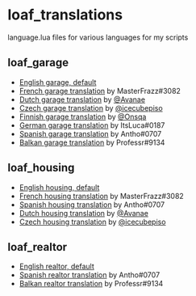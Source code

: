 # loaf_translations
language.lua files for various languages for my scripts

## loaf_garage
* [English garage, default](https://github.com/loaf-scripts/loaf_translations/blob/main/loaf_garage/english-language.lua)
* [French garage translation](https://github.com/loaf-scripts/loaf_translations/blob/main/loaf_garage/french-language.lua) by MasterFrazz#3082
* [Dutch garage translation](https://github.com/loaf-scripts/loaf_translations/blob/main/loaf_garage/dutch-language.lua) by [@Avanae](https://github.com/Avanae)
* [Czech garage translation](https://github.com/loaf-scripts/loaf_translations/blob/main/loaf_garage/czech-language.lua) by [@icecubepiso](https://github.com/icecubepiso)
* [Finnish garage translation](https://github.com/loaf-scripts/loaf_translations/blob/main/loaf_garage/finnish-language.lua) by [@Onsqa](https://github.com/Onsqa)
* [German garage translation](https://github.com/loaf-scripts/loaf_translations/blob/main/loaf_garage/german-language.lua) by ItsLuca#0187
* [Spanish garage translation](https://github.com/loaf-scripts/loaf_translations/blob/main/loaf_garage/spanish-language.lua) by Antho#0707
* [Balkan garage translation](https://github.com/loaf-scripts/loaf_translations/blob/main/loaf_garage/balkan-language.lua) by Professr#9134
## loaf_housing
* [English housing, default](https://github.com/loaf-scripts/loaf_translations/blob/main/loaf_housing/english-language.lua)
* [French housing translation](https://github.com/loaf-scripts/loaf_translations/blob/main/loaf_housing/french-language.lua) by MasterFrazz#3082
* [Spanish housing translation](https://github.com/loaf-scripts/loaf_translations/blob/main/loaf_housing/spanish-language.lua) by Antho#0707
* [Dutch housing translation](https://github.com/loaf-scripts/loaf_translations/blob/main/loaf_housing/dutch-language.lua) by [@Avanae](https://github.com/Avanae)
* [Czech housing translation](https://github.com/loaf-scripts/loaf_translations/blob/main/loaf_housing/czech-language.lua) by [@icecubepiso](https://github.com/icecubepiso)
## loaf_realtor
* [English realtor, default](https://github.com/loaf-scripts/loaf_translations/blob/main/loaf_realtor/english-language.lua)
* [Spanish realtor translation](https://github.com/loaf-scripts/loaf_translations/blob/main/loaf_realtor/spanish-language.lua) by Antho#0707
* [Balkan realtor translation](https://github.com/loaf-scripts/loaf_translations/blob/main/loaf_realtor/balkan-language.lua) by Professr#9134
